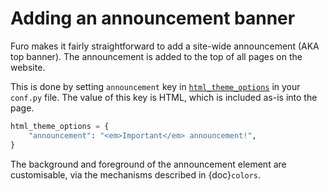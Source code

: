 # Adding an announcement banner

Furo makes it fairly straightforward to add a site-wide announcement (AKA top banner). The announcement is added to the top of all pages on the website.

This is done by setting `announcement` key in [`html_theme_options`][sphinx-html_theme_options] in your `conf.py` file. The value of this key is HTML, which is included as-is into the page.

```python
html_theme_options = {
    "announcement": "<em>Important</em> announcement!",
}
```

The background and foreground of the announcement element are customisable, via the mechanisms described in {doc}`colors`.

[sphinx-html_theme_options]: https://www.sphinx-doc.org/en/master/usage/configuration.html#confval-html_theme_options
